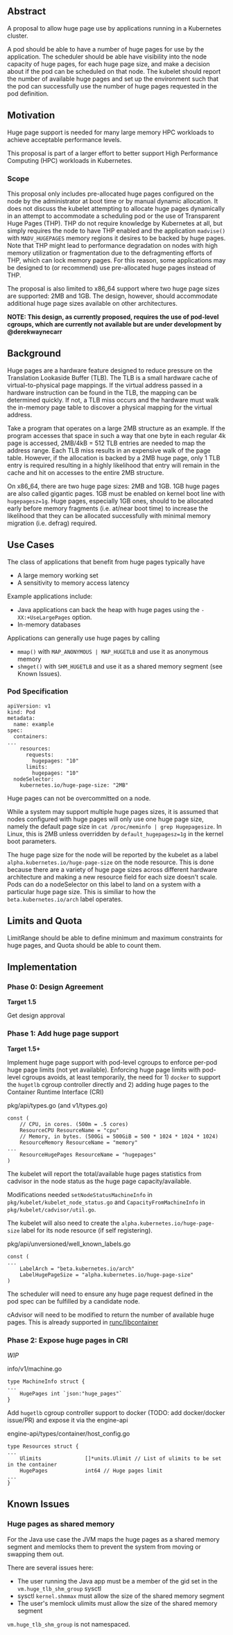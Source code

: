 ## Abstract

A proposal to allow huge page use by applications running in a Kubernetes
cluster.

A pod should be able to have a number of huge pages for use by the
application.  The scheduler should be able have visibility into the node
capacity of huge pages, for each huge page size, and make a decision about if
the pod can be scheduled on that node.  The kubelet should report the number of
available huge pages and set up the environment such that the pod can
successfully use the number of huge pages requested in the pod definition.

## Motivation

Huge page support is needed for many large memory HPC workloads to achieve
acceptable performance levels.

This proposal is part of a larger effort to better support High Performance
Computing (HPC) workloads in Kubernetes.

### Scope

This proposal only includes pre-allocated huge pages configured on the node by
the administrator at boot time or by manual dynamic allocation.  It does not
discuss the kubelet attempting to allocate huge pages dynamically in an attempt
to accommodate a scheduling pod or the use of Transparent Huge Pages (THP). THP
do not require knowledge by Kubernetes at all, but simply requires the node to
have THP enabled and the application `madvise()` with `MADV_HUGEPAGES`
memory regions it desires to be backed by huge pages.  Note that THP might lead
to performance degradation on nodes with high memory utilization or
fragmentation due to the defragmenting efforts of THP, which can lock memory
pages.  For this reason, some applications may be designed to (or recommend) use
pre-allocated huge pages instead of THP.

The proposal is also limited to x86_64 support where two huge page sizes are
supported: 2MB and 1GB.  The design, however, should accommodate additional huge
page sizes available on other architectures.

**NOTE: This design, as currently proposed, requires the use of pod-level
cgroups, which are currently not available but are under development by
@derekwaynecarr**

## Background

Huge pages are a hardware feature designed to reduce pressure on the Translation
Lookaside Buffer (TLB).  The TLB is a small hardware cache of
virtual-to-physical page mappings.  If the virtual address passed in a hardware
instruction can be found in the TLB, the mapping can be determined quickly.  If
not, a TLB miss occurs and the hardware must walk the in-memory page table to
discover a physical mapping for the virtual address.

Take a program that operates on a large 2MB structure as an example.  If the
program accesses that space in such a way that one byte in each regular 4k page
is accessed, 2MB/4kB = 512 TLB entries are needed to map the address range.  Each
TLB miss results in an expensive walk of the page table.  However, if the
allocation is backed by a 2MB huge page, only 1 TLB entry is required
resulting in a highly likelihood that entry will remain in the cache and hit on
accesses to the entire 2MB structure.

On x86_64, there are two huge page sizes: 2MB and 1GB.  1GB huge pages are also
called gigantic pages.  1GB must be enabled on kernel boot line with
`hugepagesz=1g`. Huge pages, especially 1GB ones, should to be allocated
early before memory fragments (i.e. at/near boot time) to increase the
likelihood that they can be allocated successfully with minimal memory migration
(i.e. defrag) required.

## Use Cases

The class of applications that benefit from huge pages typically have
- A large memory working set
- A sensitivity to memory access latency

Example applications include:
- Java applications can back the heap with huge pages using the `-XX:+UseLargePages` option.
- In-memory databases

Applications can generally use huge pages by calling
- `mmap()` with `MAP_ANONYMOUS | MAP_HUGETLB` and use it as anonymous memory
- `shmget()` with `SHM_HUGETLB` and use it as a shared memory segment (see Known Issues).

### Pod Specification

```
apiVersion: v1
kind: Pod
metadata:
  name: example
spec:
  containers:
...
    resources:
      requests:
	    hugepages: "10"
      limits:
	    hugepages: "10"
  nodeSelector:
    kubernetes.io/huge-page-size: "2MB"
```

Huge pages can not be overcommitted on a node.

While a system may support multiple huge pages sizes, it is assumed that nodes
configured with huge pages will only use one huge page size, namely the default
page size in `cat /proc/meminfo | grep Hugepagesize`.  In Linux, this is 2MB
unless overridden by `default_hugepagesz=1g` in the kernel boot parameters.

The huge page size for the node will be reported by the kubelet as a label
`alpha.kubernetes.io/huge-page-size` on the node resource.  This is done
because there are a variety of huge page sizes across different hardware
architecture and making a new resource field for each size doesn't scale.  Pods
can do a nodeSelector on this label to land on a system with a particular huge
page size.  This is similiar to how the `beta.kubernetes.io/arch` label
operates.

## Limits and Quota

LimitRange should be able to define minimum and maximum constraints for huge
pages, and Quota should be able to count them.

## Implementation

### Phase 0: Design Agreement

**Target 1.5**

Get design approval

### Phase 1: Add huge page support

**Target 1.5+**

Implement huge page support with pod-level cgroups to enforce per-pod huge page
limits (not yet available).  Enforcing huge page limits with pod-level cgroups
avoids, at least temporarily, the need for 1) `docker` to support the
`hugetlb` cgroup controller directly and 2) adding huge pages to the
Container Runtime Interface (CRI)

pkg/api/types.go (and v1/types.go)

```
const (
	// CPU, in cores. (500m = .5 cores)
	ResourceCPU ResourceName = "cpu"
	// Memory, in bytes. (500Gi = 500GiB = 500 * 1024 * 1024 * 1024)
	ResourceMemory ResourceName = "memory"
...
	ResourceHugePages ResourceName = "hugepages"
)
```

The kubelet will report the total/available huge pages statistics from cadvisor
in the node status as the huge page capacity/available.

Modifications needed `setNodeStatusMachineInfo` in `pkg/kubelet/kubelet_node_status.go`
and `CapacityFromMachineInfo` in `pkg/kubelet/cadvisor/util.go`.

The kubelet will also need to create the `alpha.kubernetes.io/huge-page-size`
label for its node resource (if self registering).

pkg/api/unversioned/well_known_labels.go

```
const (
...
	LabelArch = "beta.kubernetes.io/arch"
	LabelHugePageSize = "alpha.kubernetes.io/huge-page-size"
)
```

The scheduler will need to ensure any huge page request defined in the pod spec can be fulfilled by a candidate node.

cAdvisor will need to be modified to return the number of available huge pages.
This is already supported in [runc/libcontainer](../../vendor/github.com/opencontainers/runc/libcontainer/cgroups/utils.go)

### Phase 2: Expose huge pages in CRI

*WIP*

info/v1/machine.go

```
type MachineInfo struct {
...
	HugePages int `json:"huge_pages"`
}
```

Add `hugetlb` cgroup controller support to docker (TODO: add docker/docker issue/PR) and expose it via the engine-api

engine-api/types/container/host_config.go

```
type Resources struct {
...
	Ulimits              []*units.Ulimit // List of ulimits to be set in the container
	HugePages            int64 // Huge pages limit
...
}
```

## Known Issues

### Huge pages as shared memory

For the Java use case the JVM maps the huge pages as a shared memory segment and
memlocks them to prevent the system from moving or swapping them out.

There are several issues here:
- The user running the Java app must be a member of the gid set in the `vm.huge_tlb_shm_group` sysctl
- sysctl `kernel.shmmax` must allow the size of the shared memory segment
- The user's memlock ulimits must allow the size of the shared memory segment

`vm.huge_tlb_shm_group` is not namespaced.
